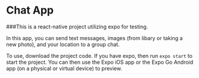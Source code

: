 # Chat App

###This is a react-native project utilizing expo for testing.

In this app, you can send text messages, images (from libary or taking a new photo), and your location to a group chat.

To use, download the project code. If you have expo, then run `expo start` to start the project. You can then use the Expo iOS app or the Expo Go Android app (on a physical or virtual device) to preview.
